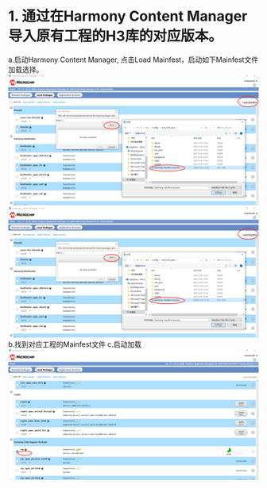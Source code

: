 
# 1. 通过在Harmony Content Manager 导入原有工程的H3库的对应版本。
 a.启动Harmony Content Manager, 点击Load Mainfest，启动如下Mainfest文件加载选择。
     ![image](https://github.com/yuchengstudio/Harmony/blob/master/reference/H3_mainfest_001.png)
     ![image](https://github.com/yuchengstudio/Harmony/blob/master/reference/H3_mainfest_001.png)
     b.找到对应工程的Mainfest文件
     c.启动加载
      ![image](https://github.com/yuchengstudio/Harmony/blob/master/reference/H3_mainfest_003.png)
     
     
     
     
     
